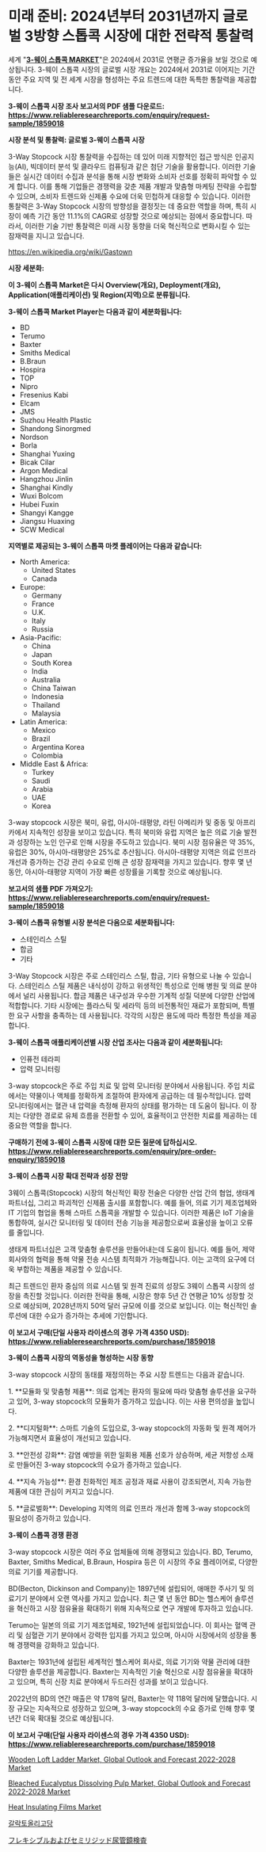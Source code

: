 <p><h1>미래 준비: 2024년부터 2031년까지 글로벌 3방향 스톱콕 시장에 대한 전략적 통찰력</h1></p><p>세계 "<strong><a href="https://www.reliableresearchreports.com/3-way-stopcock-r1859018">3-웨이 스톱콕 MARKET</a></strong>"은 2024에서 2031로 연평균 증가율을 보일 것으로 예상됩니다. 3-웨이 스톱콕 시장의 글로벌 시장 개요는 2024에서 2031로 이어지는 기간 동안 주요 지역 및 전 세계 시장을 형성하는 주요 트렌드에 대한 독특한 통찰력을 제공합니다.</p>
<p><strong>3-웨이 스톱콕 시장 조사 보고서의 PDF 샘플 다운로드: <a href="https://www.reliableresearchreports.com/enquiry/request-sample/1859018">https://www.reliableresearchreports.com/enquiry/request-sample/1859018</a></strong></p>
<p><strong>시장 분석 및 통찰력: 글로벌 3-웨이 스톱콕 시장</strong></p>
<p><p>3-Way Stopcock 시장 통찰력을 수집하는 데 있어 미래 지향적인 접근 방식은 인공지능(AI), 빅데이터 분석 및 클라우드 컴퓨팅과 같은 첨단 기술을 활용합니다. 이러한 기술들은 실시간 데이터 수집과 분석을 통해 시장 변화와 소비자 선호를 정확히 파악할 수 있게 합니다. 이를 통해 기업들은 경쟁력을 갖춘 제품 개발과 맞춤형 마케팅 전략을 수립할 수 있으며, 소비자 트렌드와 신제품 수요에 더욱 민첩하게 대응할 수 있습니다. 이러한 통찰력은 3-Way Stopcock 시장의 방향성을 결정짓는 데 중요한 역할을 하며, 특히 시장이 예측 기간 동안 11.1%의 CAGR로 성장할 것으로 예상되는 점에서 중요합니다. 따라서, 이러한 기술 기반 통찰력은 미래 시장 동향을 더욱 혁신적으로 변화시킬 수 있는 잠재력을 지니고 있습니다.</p></p>
<p><a href="%7CAUTHORITHY_DOMAIN_URL%7C">https://en.wikipedia.org/wiki/Gastown</a></p>
<p><strong>시장 세분화:</strong></p>
<p><strong>이 3-웨이 스톱콕 Market은 다시 Overview(개요), Deployment(개요), Application(애플리케이션) 및 Region(지역)으로 분류됩니다.</strong></p>
<p><strong>3-웨이 스톱콕 Market Player는 다음과 같이 세분화됩니다:</strong></p>
<p><ul><li>BD</li><li>Terumo</li><li>Baxter</li><li>Smiths Medical</li><li>B.Braun</li><li>Hospira</li><li>TOP</li><li>Nipro</li><li>Fresenius Kabi</li><li>Elcam</li><li>JMS</li><li>Suzhou Health Plastic</li><li>Shandong Sinorgmed</li><li>Nordson</li><li>Borla</li><li>Shanghai Yuxing</li><li>Bicak Cilar</li><li>Argon Medical</li><li>Hangzhou Jinlin</li><li>Shanghai Kindly</li><li>Wuxi Bolcom</li><li>Hubei Fuxin</li><li>Shangyi Kangge</li><li>Jiangsu Huaxing</li><li>SCW Medical</li></ul></p>
<p><strong>지역별로 제공되는 3-웨이 스톱콕 마켓 플레이어는 다음과 같습니다:</strong></p>
<p><ul>
    <li>
        North America:
        <ul>
            <li>United States</li>
            <li>Canada</li>
        </ul>
    </li>
    <li>
        Europe:
        <ul>
            <li>Germany</li>
            <li>France</li>
            <li>U.K.</li>
            <li>Italy</li>
            <li>Russia</li>
        </ul>
    </li>
    <li>
        Asia-Pacific:
        <ul>
            <li>China</li>
            <li>Japan</li>
            <li>South Korea</li>
            <li>India</li>
            <li>Australia</li>
            <li>China Taiwan</li>
            <li>Indonesia</li>
            <li>Thailand</li>
            <li>Malaysia</li>
        </ul>
    </li>
    <li>
        Latin America:
        <ul>
            <li>Mexico</li>
            <li>Brazil</li>
            <li>Argentina Korea</li>
            <li>Colombia</li>
        </ul>
    </li>
    <li>
        Middle East & Africa:
        <ul>
            <li>Turkey</li>
            <li>Saudi</li>
            <li>Arabia</li>
            <li>UAE</li>
            <li>Korea</li>
        </ul>
    </li>
    </ul></p>
<p><p>3-way stopcock 시장은 북미, 유럽, 아시아-태평양, 라틴 아메리카 및 중동 및 아프리카에서 지속적인 성장을 보이고 있습니다. 특히 북미와 유럽 지역은 높은 의료 기술 발전과 성장하는 노인 인구로 인해 시장을 주도하고 있습니다. 북미 시장 점유율은 약 35%, 유럽은 30%, 아시아-태평양은 25%로 추산됩니다. 아시아-태평양 지역은 의료 인프라 개선과 증가하는 건강 관리 수요로 인해 큰 성장 잠재력을 가지고 있습니다. 향후 몇 년 동안, 아시아-태평양 지역이 가장 빠른 성장률을 기록할 것으로 예상됩니다.</p></p>
<p><strong>보고서의 샘플 PDF 가져오기: <a href="https://www.reliableresearchreports.com/enquiry/request-sample/1859018">https://www.reliableresearchreports.com/enquiry/request-sample/1859018</a></strong></p>
<p><strong>3-웨이 스톱콕 유형별 시장 분석은 다음으로 세분화됩니다:</strong></p>
<p><ul><li>스테인리스 스틸</li><li>합금</li><li>기타</li></ul></p>
<p><p>3-Way Stopcock 시장은 주로 스테인리스 스틸, 합금, 기타 유형으로 나눌 수 있습니다. 스테인리스 스틸 제품은 내식성이 강하고 위생적인 특성으로 인해 병원 및 의료 분야에서 널리 사용됩니다. 합금 제품은 내구성과 우수한 기계적 성질 덕분에 다양한 산업에 적합합니다. 기타 시장에는 플라스틱 및 세라믹 등의 비전통적인 재료가 포함되며, 특별한 요구 사항을 충족하는 데 사용됩니다. 각각의 시장은 용도에 따라 특정한 특성을 제공합니다.</p></p>
<p><strong>3-웨이 스톱콕 애플리케이션별 시장 산업 조사는 다음과 같이 세분화됩니다:</strong></p>
<p><ul><li>인퓨전 테라피</li><li>압력 모니터링</li></ul></p>
<p><p>3-way stopcock은 주로 주입 치료 및 압력 모니터링 분야에서 사용됩니다. 주입 치료에서는 약물이나 액체를 정확하게 조절하여 환자에게 공급하는 데 필수적입니다. 압력 모니터링에서는 혈관 내 압력을 측정해 환자의 상태를 평가하는 데 도움이 됩니다. 이 장치는 다양한 경로로 유체 흐름을 전환할 수 있어, 효율적이고 안전한 치료를 제공하는 데 중요한 역할을 합니다.</p></p>
<p><strong>구매하기 전에 3-웨이 스톱콕 시장에 대한 모든 질문에 답하십시오. <a href="https://www.reliableresearchreports.com/enquiry/pre-order-enquiry/1859018">https://www.reliableresearchreports.com/enquiry/pre-order-enquiry/1859018</a></strong></p>
<p><strong>3-웨이 스톱콕 시장 확대 전략과 성장 전망</strong></p>
<p><p>3웨이 스톱콕(Stopcock) 시장의 혁신적인 확장 전술은 다양한 산업 간의 협업, 생태계 파트너십, 그리고 파괴적인 신제품 출시를 포함합니다. 예를 들어, 의료 기기 제조업체와 IT 기업의 협업을 통해 스마트 스톱콕을 개발할 수 있습니다. 이러한 제품은 IoT 기술을 통합하여, 실시간 모니터링 및 데이터 전송 기능을 제공함으로써 효율성을 높이고 오류를 줄입니다.</p><p>생태계 파트너십은 고객 맞춤형 솔루션을 만들어내는데 도움이 됩니다. 예를 들어, 제약 회사와의 협력을 통해 약물 전송 시스템 최적화가 가능해집니다. 이는 고객의 요구에 더욱 부합하는 제품을 제공할 수 있습니다.</p><p>최근 트렌드인 환자 중심의 의료 시스템 및 원격 진료의 성장도 3웨이 스톱콕 시장의 성장을 촉진할 것입니다. 이러한 전략을 통해, 시장은 향후 5년 간 연평균 10% 성장할 것으로 예상되며, 2028년까지 50억 달러 규모에 이를 것으로 보입니다. 이는 혁신적인 솔루션에 대한 수요가 증가하는 추세에 기인합니다.</p></p>
<p><strong>이 보고서 구매(단일 사용자 라이센스의 경우 가격 4350 USD): <a href="https://www.reliableresearchreports.com/purchase/1859018">https://www.reliableresearchreports.com/purchase/1859018</a></strong></p>
<p><strong>3-웨이 스톱콕 시장의 역동성을 형성하는 시장 동향</strong></p>
<p><p>3-way stopcock 시장의 동태를 재정의하는 주요 시장 트렌드는 다음과 같습니다.</p><p>1. **모듈화 및 맞춤형 제품**: 의료 업계는 환자의 필요에 따라 맞춤형 솔루션을 요구하고 있어, 3-way stopcock의 모듈화가 증가하고 있습니다. 이는 사용 편의성을 높입니다.</p><p>2. **디지털화**: 스마트 기술의 도입으로, 3-way stopcock의 자동화 및 원격 제어가 가능해지면서 효율성이 개선되고 있습니다.</p><p>3. **안전성 강화**: 감염 예방을 위한 일회용 제품 선호가 상승하며, 세균 저항성 소재로 만들어진 3-way stopcock의 수요가 증가하고 있습니다.</p><p>4. **지속 가능성**: 환경 친화적인 제조 공정과 재료 사용이 강조되면서, 지속 가능한 제품에 대한 관심이 커지고 있습니다.</p><p>5. **글로벌화**: Developing 지역의 의료 인프라 개선과 함께 3-way stopcock의 필요성이 증가하고 있습니다.</p></p>
<p><strong>3-웨이 스톱콕 경쟁 환경</strong></p>
<p><p>3-way stopcock 시장은 여러 주요 업체들에 의해 경쟁되고 있습니다. BD, Terumo, Baxter, Smiths Medical, B.Braun, Hospira 등은 이 시장의 주요 플레이어로, 다양한 의료 기기를 제공합니다.</p><p>BD(Becton, Dickinson and Company)는 1897년에 설립되어, 애매한 주사기 및 의료기기 분야에서 오랜 역사를 가지고 있습니다. 최근 몇 년 동안 BD는 헬스케어 솔루션을 혁신하고 시장 점유율을 확대하기 위해 지속적으로 연구 개발에 투자하고 있습니다.</p><p>Terumo는 일본의 의료 기기 제조업체로, 1921년에 설립되었습니다. 이 회사는 혈액 관리 및 심혈관 기기 분야에서 강력한 입지를 가지고 있으며, 아시아 시장에서의 성장을 통해 경쟁력을 강화하고 있습니다.</p><p>Baxter는 1931년에 설립된 세계적인 헬스케어 회사로, 의료 기기와 약물 관리에 대한 다양한 솔루션을 제공합니다. Baxter는 지속적인 기술 혁신으로 시장 점유율을 확대하고 있으며, 특히 신장 치료 분야에서 두드러진 성과를 보이고 있습니다.</p><p>2022년의 BD의 연간 매출은 약 178억 달러, Baxter는 약 118억 달러에 달했습니다. 시장 규모는 지속적으로 성장하고 있으며, 3-way stopcock의 수요 증가로 인해 향후 몇 년간 더욱 확대될 것으로 예상됩니다.</p></p>
<p><strong>이 보고서 구매(단일 사용자 라이센스의 경우 가격 4350 USD): <a href="https://www.reliableresearchreports.com/purchase/1859018">https://www.reliableresearchreports.com/purchase/1859018</a></strong></p>
<p><p><a href="https://github.com/luckyshygirl/Market-Research-Report-List-6/blob/main/wooden-loft-ladder-market-global-outlook-and-forecast-2022-2028-market.md">Wooden Loft Ladder Market, Global Outlook and Forecast 2022-2028 Market</a></p><p><a href="https://github.com/vimar16th/Market-Research-Report-List-6/blob/main/bleached-eucalyptus-dissolving-pulp-market-global-outlook-and-forecast-2022-2028-market.md">Bleached Eucalyptus Dissolving Pulp Market, Global Outlook and Forecast 2022-2028 Market</a></p><p><a href="https://issuu.com/reportprime-2/docs/heat-insulating-films-market-size-2_6c854975cbad1a">Heat Insulating Films Market</a></p><p><a href="https://github.com/laholand/Market-Research-Report-List-6/blob/main/8380013108421.md">갈락토올리고당</a></p><p><a href="https://github.com/mohamedbakry57/Market-Research-Report-List-6/blob/main/248232287477.md">フレキシブルおよびセミリジッド尿管鏡検査</a></p></p>
